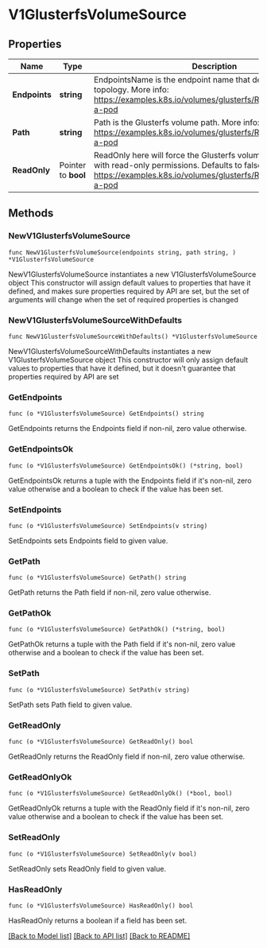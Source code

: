 # V1GlusterfsVolumeSource

## Properties

Name | Type | Description | Notes
------------ | ------------- | ------------- | -------------
**Endpoints** | **string** | EndpointsName is the endpoint name that details Glusterfs topology. More info: https://examples.k8s.io/volumes/glusterfs/README.md#create-a-pod | 
**Path** | **string** | Path is the Glusterfs volume path. More info: https://examples.k8s.io/volumes/glusterfs/README.md#create-a-pod | 
**ReadOnly** | Pointer to **bool** | ReadOnly here will force the Glusterfs volume to be mounted with read-only permissions. Defaults to false. More info: https://examples.k8s.io/volumes/glusterfs/README.md#create-a-pod | [optional] 

## Methods

### NewV1GlusterfsVolumeSource

`func NewV1GlusterfsVolumeSource(endpoints string, path string, ) *V1GlusterfsVolumeSource`

NewV1GlusterfsVolumeSource instantiates a new V1GlusterfsVolumeSource object
This constructor will assign default values to properties that have it defined,
and makes sure properties required by API are set, but the set of arguments
will change when the set of required properties is changed

### NewV1GlusterfsVolumeSourceWithDefaults

`func NewV1GlusterfsVolumeSourceWithDefaults() *V1GlusterfsVolumeSource`

NewV1GlusterfsVolumeSourceWithDefaults instantiates a new V1GlusterfsVolumeSource object
This constructor will only assign default values to properties that have it defined,
but it doesn't guarantee that properties required by API are set

### GetEndpoints

`func (o *V1GlusterfsVolumeSource) GetEndpoints() string`

GetEndpoints returns the Endpoints field if non-nil, zero value otherwise.

### GetEndpointsOk

`func (o *V1GlusterfsVolumeSource) GetEndpointsOk() (*string, bool)`

GetEndpointsOk returns a tuple with the Endpoints field if it's non-nil, zero value otherwise
and a boolean to check if the value has been set.

### SetEndpoints

`func (o *V1GlusterfsVolumeSource) SetEndpoints(v string)`

SetEndpoints sets Endpoints field to given value.


### GetPath

`func (o *V1GlusterfsVolumeSource) GetPath() string`

GetPath returns the Path field if non-nil, zero value otherwise.

### GetPathOk

`func (o *V1GlusterfsVolumeSource) GetPathOk() (*string, bool)`

GetPathOk returns a tuple with the Path field if it's non-nil, zero value otherwise
and a boolean to check if the value has been set.

### SetPath

`func (o *V1GlusterfsVolumeSource) SetPath(v string)`

SetPath sets Path field to given value.


### GetReadOnly

`func (o *V1GlusterfsVolumeSource) GetReadOnly() bool`

GetReadOnly returns the ReadOnly field if non-nil, zero value otherwise.

### GetReadOnlyOk

`func (o *V1GlusterfsVolumeSource) GetReadOnlyOk() (*bool, bool)`

GetReadOnlyOk returns a tuple with the ReadOnly field if it's non-nil, zero value otherwise
and a boolean to check if the value has been set.

### SetReadOnly

`func (o *V1GlusterfsVolumeSource) SetReadOnly(v bool)`

SetReadOnly sets ReadOnly field to given value.

### HasReadOnly

`func (o *V1GlusterfsVolumeSource) HasReadOnly() bool`

HasReadOnly returns a boolean if a field has been set.


[[Back to Model list]](../README.md#documentation-for-models) [[Back to API list]](../README.md#documentation-for-api-endpoints) [[Back to README]](../README.md)


